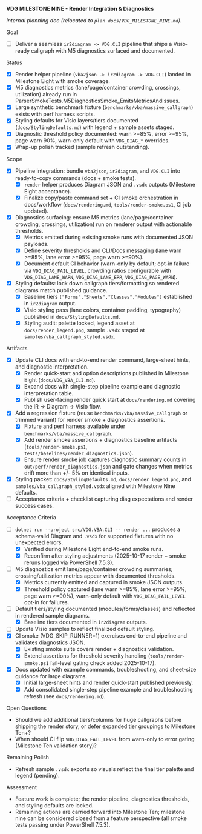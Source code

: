 **VDG MILESTONE NINE - Render Integration & Diagnostics**

_Internal planning doc (relocated to `plan docs/VDG_MILESTONE_NINE.md`)._

Goal
- [ ] Deliver a seamless `ir2diagram -> VDG.CLI` pipeline that ships a Visio-ready callgraph with M5 diagnostics surfaced and documented.

Status
- [x] Render helper pipeline (`vba2json -> ir2diagram -> VDG.CLI`) landed in Milestone Eight with smoke coverage.
- [x] M5 diagnostics metrics (lane/page/container crowding, crossings, utilization) already run in ParserSmokeTests.M5DiagnosticsSmoke_EmitsMetricsAndIssues.
- [x] Large synthetic benchmark fixture (`benchmarks/vba/massive_callgraph`) exists with perf harness scripts.
- [x] Styling defaults for Visio layers/tiers documented (`docs/StylingDefaults.md`) with legend + sample assets staged.
- [x] Diagnostic threshold policy documented: warn >=85%, error >=95%, page warn 90%, warn-only default with `VDG_DIAG_*` overrides.
- [x] Wrap-up polish tracked (sample refresh outstanding).

Scope
- [x] Pipeline integration: bundle `vba2json`, `ir2diagram`, and `VDG.CLI` into ready-to-copy commands (docs + smoke tests).
  - [x] `render` helper produces Diagram JSON and `.vsdx` outputs (Milestone Eight acceptance).
  - [x] Finalize copy/paste command set + CI smoke orchestration in docs/workflow (`docs/rendering.md`, `tools/render-smoke.ps1`, CI job updated).
- [x] Diagnostics surfacing: ensure M5 metrics (lane/page/container crowding, crossings, utilization) run on renderer output with actionable thresholds.
  - [x] Metrics emitted during existing smoke runs with documented JSON payloads.
  - [x] Define severity thresholds and CLI/Docs messaging (lane warn >=85%, lane error >=95%, page warn >=90%).
  - [x] Document default CI behavior (warn-only by default; opt-in failure via `VDG_DIAG_FAIL_LEVEL`, crowding ratios configurable with `VDG_DIAG_LANE_WARN`, `VDG_DIAG_LANE_ERR`, `VDG_DIAG_PAGE_WARN`).
- [x] Styling defaults: lock down callgraph tiers/formatting so rendered diagrams match published guidance.
  - [x] Baseline tiers `["Forms","Sheets","Classes","Modules"]` established in `ir2diagram` output.
  - [x] Visio styling pass (lane colors, container padding, typography) published in `docs/StylingDefaults.md`.
  - [x] Styling audit: palette locked, legend asset at `docs/render_legend.png`, sample `.vsdx` staged at `samples/vba_callgraph_styled.vsdx`.

Artifacts
- [x] Update CLI docs with end-to-end render command, large-sheet hints, and diagnostic interpretation.
  - [x] Render quick-start and option descriptions published in Milestone Eight (`docs/VDG_VBA_CLI.md`).
  - [x] Expand docs with single-step pipeline example and diagnostic interpretation table.
  - [x] Publish user-facing render quick start at `docs/rendering.md` covering the IR -> Diagram -> Visio flow.
- [x] Add a regression fixture (reuse `benchmarks/vba/massive_callgraph` or trimmed variant) for render smoke + diagnostics assertions.
  - [x] Fixture and perf harness available under `benchmarks/vba/massive_callgraph`.
  - [x] Add render smoke assertions + diagnostics baseline artifacts (`tools/render-smoke.ps1`, `tests/baselines/render_diagnostics.json`).
  - [x] Ensure render smoke job captures diagnostic summary counts in `out/perf/render_diagnostics.json` and gate changes when metrics drift more than +/- 5% on identical inputs.
- [x] Styling packet: `docs/StylingDefaults.md`, `docs/render_legend.png`, and `samples/vba_callgraph_styled.vsdx` aligned with Milestone Nine defaults.
- [ ] Acceptance criteria + checklist capturing diag expectations and render success cases.

Acceptance Criteria
- [ ] `dotnet run --project src/VDG.VBA.CLI -- render ...` produces a schema-valid Diagram and `.vsdx` for supported fixtures with no unexpected errors.
  - [x] Verified during Milestone Eight end-to-end smoke runs.
  - [x] Reconfirm after styling adjustments (2025-10-17 render + smoke reruns logged via PowerShell 7.5.3).
- [ ] M5 diagnostics emit lane/page/container crowding summaries; crossing/utilization metrics appear with documented thresholds.
  - [x] Metrics currently emitted and captured in smoke JSON outputs.
  - [x] Threshold policy captured (lane warn >=85%, lane error >=95%, page warn >=90%), warn-only default with `VDG_DIAG_FAIL_LEVEL` opt-in for failures.
- [ ] Default tiers/styling documented (modules/forms/classes) and reflected in rendered sample diagrams.
  - [x] Baseline tiers documented in `ir2diagram` outputs.
- [ ] Update Visio samples to reflect finalized default styling.
- [x] CI smoke (VDG_SKIP_RUNNER=1) exercises end-to-end pipeline and validates diagnostics JSON.
  - [x] Existing smoke suite covers render + diagnostics validation.
  - [x] Extend assertions for threshold severity handling (`tools/render-smoke.ps1` fail-level gating check added 2025-10-17).
- [x] Docs updated with example commands, troubleshooting, and sheet-size guidance for large diagrams.
  - [x] Initial large-sheet hints and render quick-start published previously.
  - [x] Add consolidated single-step pipeline example and troubleshooting refresh (see `docs/rendering.md`).

Open Questions
- Should we add additional tiers/columns for huge callgraphs before shipping the render story, or defer expanded tier groupings to Milestone Ten+?
- When should CI flip `VDG_DIAG_FAIL_LEVEL` from warn-only to error gating (Milestone Ten validation story)?

Remaining Polish
- Refresh sample `.vsdx` exports so visuals reflect the final tier palette and legend (pending).

Assessment
- Feature work is complete; the render pipeline, diagnostics thresholds, and styling defaults are locked.
- Remaining actions are carried forward into Milestone Ten; milestone nine can be considered closed from a feature perspective (all smoke tests passing under PowerShell 7.5.3).
